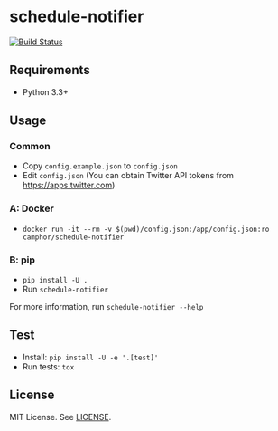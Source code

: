 # schedule-notifier
[![Build Status](https://travis-ci.org/camphor-/schedule-notifier.svg?branch=master)](https://travis-ci.org/camphor-/schedule-notifier)

## Requirements
* Python 3.3+

## Usage
### Common
* Copy `config.example.json` to `config.json`
* Edit `config.json` (You can obtain Twitter API tokens from https://apps.twitter.com)

### A: Docker
* `docker run -it --rm -v $(pwd)/config.json:/app/config.json:ro camphor/schedule-notifier`

### B: pip
* `pip install -U .`
* Run `schedule-notifier`

For more information, run `schedule-notifier --help`

## Test
* Install: `pip install -U -e '.[test]'`
* Run tests: `tox`

## License
MIT License. See [LICENSE](LICENSE).

